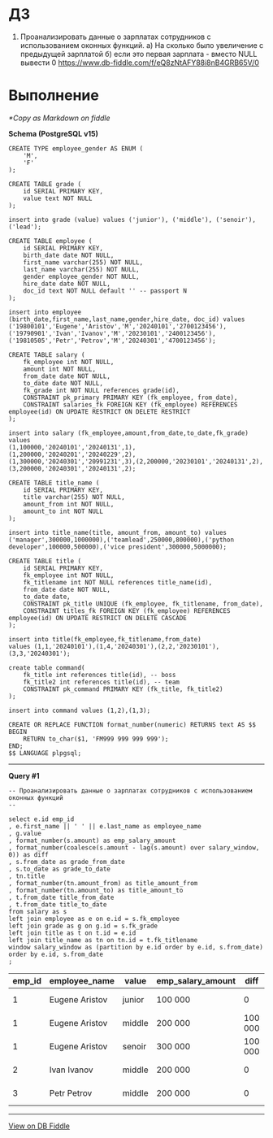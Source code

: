 # ДЗ
1. Проанализировать данные о зарплатах сотрудников с использованием оконных функций.
   а) На сколько было увеличение с предыдущей зарплатой
   б) если это первая зарплата - вместо NULL вывести 0
   https://www.db-fiddle.com/f/eQ8zNtAFY88i8nB4GRB65V/0

# Выполнение

_*Copy as Markdown on fiddle_

**Schema (PostgreSQL v15)**

    CREATE TYPE employee_gender AS ENUM (
        'M',
        'F'
    );
    
    CREATE TABLE grade (
        id SERIAL PRIMARY KEY,
        value text NOT NULL
    );
    
    insert into grade (value) values ('junior'), ('middle'), ('senoir'), ('lead');
    
    CREATE TABLE employee (
        id SERIAL PRIMARY KEY,
        birth_date date NOT NULL,
        first_name varchar(255) NOT NULL,
        last_name varchar(255) NOT NULL,
        gender employee_gender NOT NULL,
        hire_date date NOT NULL,
        doc_id text NOT NULL default '' -- passport N
    );
    
    insert into employee (birth_date,first_name,last_name,gender,hire_date, doc_id) values 
    ('19800101','Eugene','Aristov','M','20240101','2700123456'),
    ('19790901','Ivan','Ivanov','M','20230101','2400123456'),
    ('19810505','Petr','Petrov','M','20240301','4700123456');
    
    CREATE TABLE salary (
        fk_employee int NOT NULL,
        amount int NOT NULL,
        from_date date NOT NULL,
        to_date date NOT NULL,
        fk_grade int NOT NULL references grade(id),
        CONSTRAINT pk_primary PRIMARY KEY (fk_employee, from_date),
        CONSTRAINT salaries_fk FOREIGN KEY (fk_employee) REFERENCES employee(id) ON UPDATE RESTRICT ON DELETE RESTRICT
    );
    
    insert into salary (fk_employee,amount,from_date,to_date,fk_grade)
    values
    (1,100000,'20240101','20240131',1),
    (1,200000,'20240201','20240229',2),
    (1,300000,'20240301','20991231',3),(2,200000,'20230101','20240131',2),
    (3,200000,'20240301','20240131',2);
    
    CREATE TABLE title_name (
        id SERIAL PRIMARY KEY,
        title varchar(255) NOT NULL,
        amount_from int NOT NULL,
      	amount_to int NOT NULL
    );
    
    insert into title_name(title, amount_from, amount_to) values ('manager',300000,1000000),('teamlead',250000,800000),('python developer',100000,500000),('vice president',300000,5000000);
    
    CREATE TABLE title (
        id SERIAL PRIMARY KEY,
        fk_employee int NOT NULL,
        fk_titlename int NOT NULL references title_name(id),
        from_date date NOT NULL,
        to_date date,
        CONSTRAINT pk_title UNIQUE (fk_employee, fk_titlename, from_date),
        CONSTRAINT titles_fk FOREIGN KEY (fk_employee) REFERENCES employee(id) ON UPDATE RESTRICT ON DELETE CASCADE
    );
    
    insert into title(fk_employee,fk_titlename,from_date)
    values (1,1,'20240101'),(1,4,'20240301'),(2,2,'20230101'),(3,3,'20240301');
    
    create table command(
    	fk_title int references title(id), -- boss
      	fk_title2 int references title(id), -- team
     	CONSTRAINT pk_command PRIMARY KEY (fk_title, fk_title2)
    );
    
    insert into command values (1,2),(1,3);
    
    CREATE OR REPLACE FUNCTION format_number(numeric) RETURNS text AS $$
    BEGIN
        RETURN to_char($1, 'FM999 999 999 999');
    END;
    $$ LANGUAGE plpgsql;


---

**Query #1**

    -- Проанализировать данные о зарплатах сотрудников с использованием оконных функций
    -- 
    
    select e.id emp_id
    , e.first_name || ' ' || e.last_name as employee_name
    , g.value
    , format_number(s.amount) as emp_salary_amount
    , format_number(coalesce(s.amount - lag(s.amount) over salary_window, 0)) as diff
    , s.from_date as grade_from_date
    , s.to_date as grade_to_date
    , tn.title
    , format_number(tn.amount_from) as title_amount_from
    , format_number(tn.amount_to) as title_amount_to
    , t.from_date title_from_date
    , t.from_date title_to_date
    from salary as s
    left join employee as e on e.id = s.fk_employee
    left join grade as g on g.id = s.fk_grade
    left join title as t on t.id = e.id
    left join title_name as tn on tn.id = t.fk_titlename
    window salary_window as (partition by e.id order by e.id, s.from_date)
    order by e.id, s.from_date
    ;

| emp_id | employee_name  | value  | emp_salary_amount | diff      | grade_from_date | grade_to_date | title          | title_amount_from | title_amount_to | title_from_date | title_to_date |
| ------ | -------------- | ------ | ----------------- | --------- | --------------- | ------------- | -------------- | ----------------- | --------------- | --------------- | ------------- |
| 1      | Eugene Aristov | junior |   100 000         |    0      | 2024-01-01      | 2024-01-31    | manager        |   300 000         |  1 000 000      | 2024-01-01      | 2024-01-01    |
| 1      | Eugene Aristov | middle |   200 000         |   100 000 | 2024-02-01      | 2024-02-29    | manager        |   300 000         |  1 000 000      | 2024-01-01      | 2024-01-01    |
| 1      | Eugene Aristov | senoir |   300 000         |   100 000 | 2024-03-01      | 2099-12-31    | manager        |   300 000         |  1 000 000      | 2024-01-01      | 2024-01-01    |
| 2      | Ivan Ivanov    | middle |   200 000         |    0      | 2023-01-01      | 2024-01-31    | vice president |   300 000         |  5 000 000      | 2024-03-01      | 2024-03-01    |
| 3      | Petr Petrov    | middle |   200 000         |    0      | 2024-03-01      | 2024-01-31    | teamlead       |   250 000         |   800 000       | 2023-01-01      | 2023-01-01    |

---

[View on DB Fiddle](https://www.db-fiddle.com/f/eQ8zNtAFY88i8nB4GRB65V/0)
